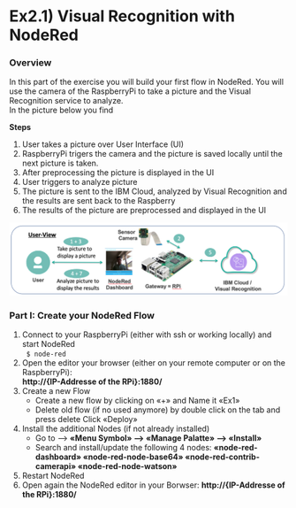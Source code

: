 # Ex2.1) Visual Recognition with NodeRed

### Overview
In this part of the exercise you will build your first flow in NodeRed. You will use the camera of the RaspberryPi to take a picture and the Visual Recognition service to analyze.  
In the picture below you find

**Steps**
1. User takes a picture over User Interface (UI)
2. RaspberryPi trigers the camera and the picture is saved locally until the next picture is taken.
3. After preprocessing the picture is displayed in the UI
4. User triggers to analyze picture
5. The picture is sent to the IBM Cloud, analyzed by Visual Recognition and the results are sent back to the Raspberry
6. The results of the picture are preprocessed and displayed in the UI

![alt text](https://github.com/you-R-I/workshops/blob/master/images/Ex1-Description.png "Overview Ex2.1")


### Part I: Create your NodeRed Flow

1. Connect to your RaspberryPi (either with ssh or working locally) and start NodeRed  
``` $ node-red```  
2. Open the editor your browser (either on your remote computer or on the RaspberryPi):  
  **http://{IP-Addresse of the RPi}:1880/**
3. Create a new Flow
	- Create a new flow by clicking on «+» and Name it «Ex1»
	- Delete old flow (if no used anymore) by double click on the tab and press delete Click «Deploy» 
4. Install the additional Nodes (if not already installed)
	- Go to --> **«Menu Symbol» --> «Manage Palatte» --> «Install»**
	- Search and install/update the following 4 nodes:
		**«node-red-dashboard»  «node-red-node-base64»  «node-red-contrib-camerapi»  «node-red-node-watson»**
5. Restart NodeRed 
6. Open again the NodeRed editor in your Borwser: **http://{IP-Addresse of the RPi}:1880/**

